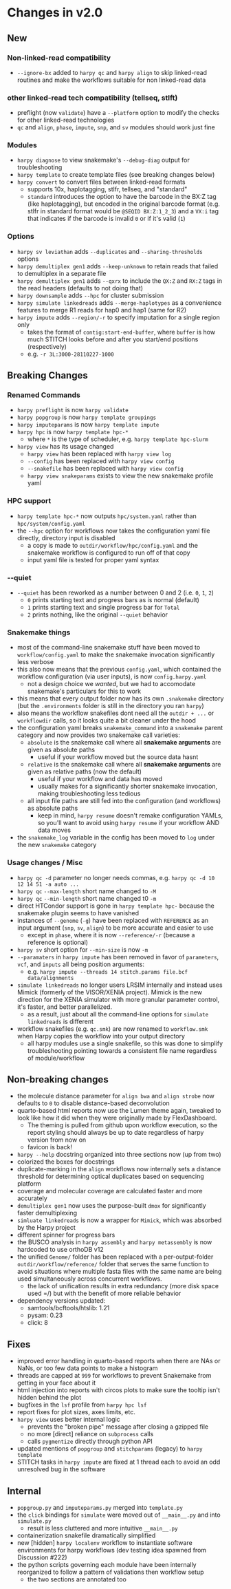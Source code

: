 # Changes in v2.0

## New
### Non-linked-read compatibility
- `--ignore-bx` added to `harpy qc` and `harpy align` to skip linked-read routines and make the workflows suitable for non linked-read data
### other linked-read tech compatibility (tellseq, stlft)
- preflight (now `validate`) have a `--platform` option to modify the checks for other linked-read technologies
- `qc` and `align`, `phase`, `impute`, `snp`, and `sv` modules should work just fine 
### Modules
- `harpy diagnose` to view snakemake's `--debug-diag` output for troubleshooting
- `harpy template` to create template files (see breaking changes below)
- `harpy convert` to convert files between linked-read formats
  - supports 10x, haplotagging, stlfr, tellseq, and "standard"
  - `standard` introduces the option to have the barcode in the BX:Z tag (like haplotagging), but encoded in the original barcode format (e.g. stlfr in standard format would be `@SEQID BX:Z:1_2_3`) and a `VX:i` tag that indicates if the barcode is invalid `0` or if it's valid (`1`)
### Options
- `harpy sv leviathan` adds `--duplicates` and `--sharing-thresholds` options
- `harpy demultiplex gen1` adds `--keep-unknown` to retain reads that failed to demultiplex in a separate file
- `harpy demultiplex gen1` adds `--qxrx` to include the `QX:Z` and `RX:Z` tags in the read headers (defaults to not doing that)
- `harpy downsample` adds `--hpc` for cluster submission
- `harpy simulate linkedreads` adds `--merge-haplotypes` as a convenience features to merge R1 reads for hap0 and hap1 (same for R2)
- `harpy impute` adds `--region/-r` to specify imputation for a single region only
  - takes the format of `contig:start-end-buffer`, where `buffer` is how much STITCH looks before and after you start/end positions (respectively)
  - e.g. `-r 3L:3000-28110227-1000`

## Breaking Changes
### Renamed Commands
- `harpy preflight` is now `harpy validate`
- `harpy popgroup` is now `harpy template groupings`
- `harpy imputeparams` is now `harpy template impute`
- `harpy hpc` is now `harpy template hpc-*`
  - where `*` is the type of scheduler, e.g. `harpy template hpc-slurm`
- `harpy view` has its usage changed
  - `harpy view` has been replaced with `harpy view log`
  - `--config` has been replaced with `harpy view config`
  - `--snakefile` has been replaced with `harpy view config`
  - `harpy view snakeparams` exists to view the new snakemake profile yaml
### HPC support
- `harpy template hpc-*` now outputs `hpc/system.yaml` rather than `hpc/system/config.yaml`
- the `--hpc` option for workflows now takes the configuration yaml file directly, directory input is disabled
    - a copy is made to `outdir/workflow/hpc/config.yaml` and the snakemake workflow is configured to run off of that copy
    - input yaml file is tested for proper yaml syntax
### --quiet
- `--quiet` has been reworked as a number between 0 and 2 (i.e. `0`, `1`, `2`)
  - `0` prints starting text and progress bars as is normal (default)
  - `1` prints starting text and single progress bar for `Total`
  - `2` prints nothing, like the original `--quiet` behavior
### Snakemake things
- most of the command-line snakemake stuff have been moved to `workflow/config.yaml` to make the snakemake invocation significantly less verbose
- this also now means that the previous `config.yaml`, which contained the workflow configuration (via user inputs), is now `config.harpy.yaml`
  - not a design choice we _wanted_, but we had to accomodate snakemake's particulars for this to work
- this means that every output folder now has its own `.snakemake` directory (but the `.environments` folder is still in the directory you ran `harpy`)
- also means the workflow snakefiles dont need all the `outdir + ...` or `workflowdir` calls, so it looks quite a bit cleaner under the hood
- the configuration yaml breaks `snakemake_command` into a `snakemake` parent category and now provides two snakemake call varieties:
  - `absolute` is the snakemake call where all **snakemake arguments** are given as absolute paths
    - useful if your workflow moved but the source data hasnt
  - `relative` is the snakemake call where all **snakemake arguments** are given as relative paths (now the default)
    - useful if your workflow and data has moved
    - usually makes for a significantly shorter snakemake invocation, making troubleshooting less tedious
  - all input file paths are still fed into the configuration (and workflows) as absolute paths
    - keep in mind, `harpy resume` doesn't remake configuration YAMLs, so you'll want to avoid using `harpy resume` if your workflow AND data moves
- the `snakemake_log` variable in the config has been moved to `log` under the new `snakemake` category

### Usage changes / Misc
- `harpy qc -d` parameter no longer needs commas, e.g. `harpy qc -d 10 12 14 51 -a auto ...`
- `harpy qc` `--max-length` short name changed to `-M`
- `harpy qc` `--min-length` short name changed t0 `-m`
- direct HTCondor support is gone in `harpy template hpc-` because the snakemake plugin seems to have vanished
- instances of `--genome` (`-g`) have been replaced with `REFERENCE` as an input argument (`snp`, `sv`, `align`) to be more accurate and easier to use
  - except in `phase`, where it is now `--reference/-r` (because a reference is optional)
- `harpy sv` short option for `--min-size` is now `-m`
- `--paramaters` in `harpy impute` has been removed in favor of `parameters`, `vcf`, and `inputs` all being position arguments:
  - e.g. `harpy impute --threads 14 stitch.params file.bcf data/alignments`
- `simulate linkedreads` no longer users LRSIM internally and instead uses Mimick (formerly of the VISOR/XENIA project). Mimick is the new direction for the XENIA simulator with more granular parameter control, it's faster, and better parallelized.
  - as a result, just about all the command-line options for `simulate linkedreads` is different
- workflow snakefiles (e.g. `qc.smk`) are now renamed to `workflow.smk` when Harpy copies the workflow into your output directory
  - all harpy modules use a single snakefile, so this was done to simplify troubleshooting pointing towards a consistent file name regardless of module/workflow

## Non-breaking changes
- the molecule distance parameter for `align bwa` and `align strobe` now defaults to `0` to disable distance-based deconvolution
- quarto-based html reports now use the Lumen theme again, tweaked to look like how it did when they were originally made by FlexDashboard.
  - The theming is pulled from github upon workflow execution, so the report styling should always be up to date regardless of harpy version from now on
  - favicon is back!
- `harpy --help` docstring organized into three sections now (up from two)
- colorized the boxes for docstrings
- duplicate-marking in the `align` workflows now internally sets a distance threshold for determining optical duplicates based on sequencing platform
- coverage and molecular coverage are calculated faster and more accurately
- `demultiplex gen1` now uses the purpose-built `dmox` for significantly faster demultiplexing
- `simluate linkedreads` is now a wrapper for `Mimick`, which was absorbed by the Harpy project
- different spinner for progress bars
- the BUSCO analysis in `harpy assembly` and `harpy metassembly` is now hardcoded to use orthoDB v12
- the unified `Genome/` folder has been replaced with a per-output-folder `outdir/workflow/reference/` folder that serves the same function to avoid situations where multiple fasta files with the same name are being used simultaneously across concurrent workflows.
  - the lack of unification results in extra redundancy (more disk space used =/) but with the benefit of more reliable behavior 
- dependency versions updated:
  - samtools/bcftools/htslib: 1.21
  - pysam: 0.23
  - click: 8


## Fixes
- improved error handling in quarto-based reports when there are NAs or NaNs, or too few data points to make a histogram
- threads are capped at `999` for workflows to prevent Snakemake from getting in your face about it
- html injection into reports with circos plots to make sure the tooltip isn't hidden behind the plot
- bugfixes in the `lsf` profile from `harpy hpc lsf`
- report fixes for plot sizes, axes limits, etc.
- `harpy view` uses better internal logic
  - prevents the "broken pipe" message after closing a gzipped file
  - no more [direct] reliance on `subprocess` calls
  - calls `pygmentize` directly through python API
- updated mentions of `popgroup` and `stitchparams` (legacy) to `harpy template`
- STITCH tasks in `harpy impute` are fixed at 1 thread each to avoid an odd unresolved bug in the software

## Internal
- `popgroup.py` and `imputeparams.py` merged into `template.py`
- the `click` bindings for `simulate` were moved out of `__main__.py` and into `simulate.py`
  - result is less cluttered and more intuitive `__main__.py`
- containerization snakefile dramatically simplified
- new [hidden] `harpy localenv` workflow to instantiate software environments for harpy workflows (dev testing idea spawned from Discussion #222)
- the python scripts governing each module have been internally reorganized to follow a pattern of validations then workflow setup
  - the two sections are annotated too